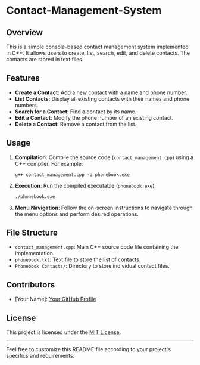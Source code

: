 # Contact-Management-System

## Overview
This is a simple console-based contact management system implemented in C++. It allows users to create, list, search, edit, and delete contacts. The contacts are stored in text files.

## Features
- **Create a Contact**: Add a new contact with a name and phone number.
- **List Contacts**: Display all existing contacts with their names and phone numbers.
- **Search for a Contact**: Find a contact by its name.
- **Edit a Contact**: Modify the phone number of an existing contact.
- **Delete a Contact**: Remove a contact from the list.

## Usage
1. **Compilation**: Compile the source code (`contact_management.cpp`) using a C++ compiler. For example:
   ```
   g++ contact_management.cpp -o phonebook.exe
   ```
2. **Execution**: Run the compiled executable (`phonebook.exe`).
   ```
   ./phonebook.exe
   ```
3. **Menu Navigation**: Follow the on-screen instructions to navigate through the menu options and perform desired operations.

## File Structure
- `contact_management.cpp`: Main C++ source code file containing the implementation.
- `phonebook.txt`: Text file to store the list of contacts.
- `Phonebook Contacts/`: Directory to store individual contact files.

## Contributors
- [Your Name]: [Your GitHub Profile](link)

## License
This project is licensed under the [MIT License](LICENSE).

---

Feel free to customize this README file according to your project's specifics and requirements.
